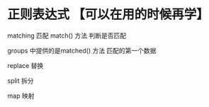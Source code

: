 # 正则表达式 【可以在用的时候再学】

matching 匹配 match() 方法  判断是否匹配

groups 中提供的是matched() 方法 匹配的第一个数据

replace 替换

split 拆分

map 映射

